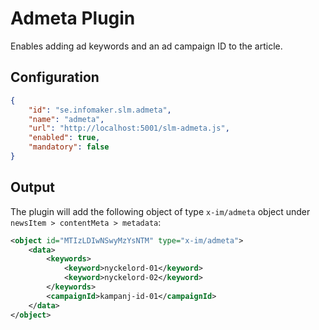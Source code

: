 # Admeta Plugin

Enables adding ad keywords and an ad campaign ID to the article.

## Configuration
```json
{
    "id": "se.infomaker.slm.admeta",
    "name": "admeta",
    "url": "http://localhost:5001/slm-admeta.js",
    "enabled": true,
    "mandatory": false
}
```

## Output
The plugin will add the following object of type `x-im/admeta` object under `newsItem > contentMeta > metadata`:

```xml
<object id="MTIzLDIwNSwyMzYsNTM" type="x-im/admeta">
    <data>
        <keywords>
            <keyword>nyckelord-01</keyword>
            <keyword>nyckelord-02</keyword>
        </keywords>
        <campaignId>kampanj-id-01</campaignId>
    </data>
</object>
```
